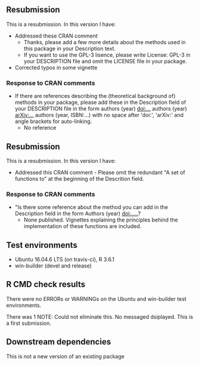 ## Resubmission
This is a resubmission. In this version I have:
* Addressed these CRAN comment
    + Thanks, please add a few more details about the methods used in this package in your Description text.
    + If you want to use the GPL-3 lisence, please write License: GPL-3 in your DESCRIPTION file and omit the LICENSE file in your  package.
* Corrected typos in some vignette

### Response to CRAN comments
* If there are references describing the (theoretical background of) 
methods in your package, please add these in the Description field of
your DESCRIPTION file in the form
authors (year) <doi:...>
authors (year) <arXiv:...>
authors (year, ISBN:...)
with no space after 'doi:', 'arXiv:' and angle brackets for auto-linking.
    + No reference
    
## Resubmission
This is a resubmission. In this version I have:
* Addressed this CRAN comment - Please omit the redundant "A set of functions to" at the beginning of the Descrition field.

### Response to CRAN comments
* "Is there some reference about the method you can add in the Description
field in the form Authors (year) <doi:.....>?
    + None published. Vignettes explaining the principles behind the implementation of these functions are included. 

## Test environments
* Ubuntu 16.04.6 LTS (on travis-ci), R 3.6.1
* win-builder (devel and release)

## R CMD check results
There were no ERRORs or WARNINGs on the Ubuntu and win-builder test environments. 

There was 1 NOTE:
Could not eliminate this. No messaged dsiplayed. This is a first submission.

## Downstream dependencies
This is not a new version of an existing package
